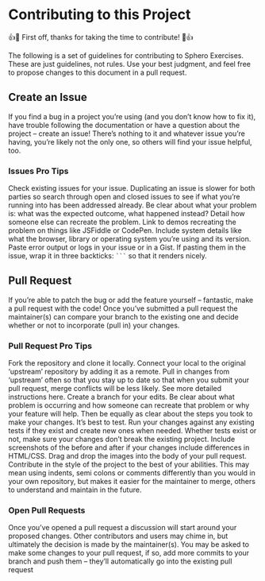 # Contributing to this Project

:+1::tada: First off, thanks for taking the time to contribute! :tada::+1:

The following is a set of guidelines for contributing to Sphero Exercises.  These are just guidelines, not rules. Use your best judgment, and feel free to propose changes to this document in a pull request.

## Create an Issue

If you find a bug in a project you’re using (and you don’t know how to fix it), have trouble following the documentation or have a question about the project – create an issue! There’s nothing to it and whatever issue you’re having, you’re likely not the only one, so others will find your issue helpful, too.

### Issues Pro Tips

Check existing issues for your issue. Duplicating an issue is slower for both parties so search through open and closed issues to see if what you’re running into has been addressed already.
Be clear about what your problem is: what was the expected outcome, what happened instead? Detail how someone else can recreate the problem.
Link to demos recreating the problem on things like JSFiddle or CodePen.
Include system details like what the browser, library or operating system you’re using and its version.
Paste error output or logs in your issue or in a Gist. If pasting them in the issue, wrap it in three backticks: ` ``` ` so that it renders nicely.

## Pull Request

If you’re able to patch the bug or add the feature yourself – fantastic, make a pull request with the code! Once you’ve submitted a pull request the maintainer(s) can compare your branch to the existing one and decide whether or not to incorporate (pull in) your changes.

### Pull Request Pro Tips 

Fork the repository and clone it locally. Connect your local to the original ‘upstream’ repository by adding it as a remote. Pull in changes from ‘upstream’ often so that you stay up to date so that when you submit your pull request, merge conflicts will be less likely. See more detailed instructions here.
Create a branch for your edits.
Be clear about what problem is occurring and how someone can recreate that problem or why your feature will help. Then be equally as clear about the steps you took to make your changes.
It’s best to test. Run your changes against any existing tests if they exist and create new ones when needed. Whether tests exist or not, make sure your changes don’t break the existing project.
Include screenshots of the before and after if your changes include differences in HTML/CSS. Drag and drop the images into the body of your pull request.
Contribute in the style of the project to the best of your abilities. This may mean using indents, semi colons or comments differently than you would in your own repository, but makes it easier for the maintainer to merge, others to understand and maintain in the future.

### Open Pull Requests

Once you’ve opened a pull request a discussion will start around your proposed changes. Other contributors and users may chime in, but ultimately the decision is made by the maintainer(s). You may be asked to make some changes to your pull request, if so, add more commits to your branch and push them – they’ll automatically go into the existing pull request
